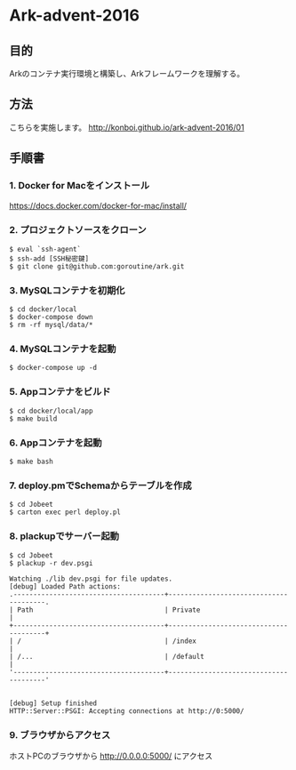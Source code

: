 # Ark-advent-2016

## 目的
Arkのコンテナ実行環境と構築し、Arkフレームワークを理解する。

## 方法

こちらを実施します。
http://konboi.github.io/ark-advent-2016/01

## 手順書

### 1. Docker for Macをインストール
https://docs.docker.com/docker-for-mac/install/

### 2. プロジェクトソースをクローン
```
$ eval `ssh-agent`
$ ssh-add [SSH秘密鍵]
$ git clone git@github.com:goroutine/ark.git

```
### 3. MySQLコンテナを初期化
```
$ cd docker/local
$ docker-compose down
$ rm -rf mysql/data/*
```

### 4. MySQLコンテナを起動
```
$ docker-compose up -d
``` 

### 5. Appコンテナをビルド
```
$ cd docker/local/app
$ make build
```

### 6. Appコンテナを起動
```
$ make bash
```

### 7. deploy.pmでSchemaからテーブルを作成
```
$ cd Jobeet
$ carton exec perl deploy.pl
```

### 8. plackupでサーバー起動
```
$ cd Jobeet
$ plackup -r dev.psgi

Watching ./lib dev.psgi for file updates.
[debug] Loaded Path actions:
.--------------------------------------+---------------------------------------.
| Path                                 | Private                               |
+--------------------------------------+---------------------------------------+
| /                                    | /index                                |
| /...                                 | /default                              |
'--------------------------------------+---------------------------------------'


[debug] Setup finished
HTTP::Server::PSGI: Accepting connections at http://0:5000/
```

### 9. ブラウザからアクセス
ホストPCのブラウザから http://0.0.0.0:5000/ にアクセス

